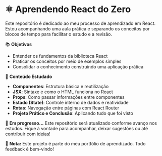 # ⚛️ Aprendendo React do Zero

Este repositório é dedicado ao meu processo de aprendizado em React. Estou acompanhando uma aula prática e separando os conceitos por blocos de tempo para facilitar o estudo e a revisão.

📚 **Objetivos**
- Entender os fundamentos da biblioteca React
- Praticar os conceitos por meio de exemplos simples
- Consolidar o conhecimento construindo uma aplicação prática

🧠 **Conteúdo Estudado**
-  **Componentes**: Estrutura básica e reutilização
-  **JSX**: Sintaxe e como o HTML funciona no React
-  **Props**: Como passar informações entre componentes
-  **Estado (State)**: Controle interno de dados e reatividade
-  **Rotas**: Navegação entre páginas com React Router
-  **Projeto Prático e Conclusão**: Aplicando tudo que foi visto

🚀 **Em progresso...**
Este repositório será atualizado conforme avanço nos estudos. Fique à vontade para acompanhar, deixar sugestões ou até contribuir com ideias!

📌 **Nota:** Este projeto é parte do meu portfólio de aprendizado. Todo feedback é bem-vindo!
